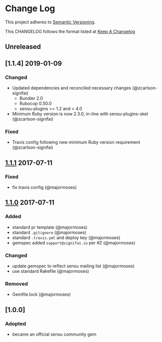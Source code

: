# Change Log
This project adheres to [Semantic Versioning](http://semver.org/).

This CHANGELOG follows the format listed at [Keep A Changelog](http://keepachangelog.com/)

## Unreleased

## [1.1.4] 2019-01-09
### Changed
- Updated dependencies and reconciled necessary changes (@zcarlson-signifai)
    - Bundler 2.0
    - Rubocop 0.50.0
    - sensu-plugins >= 1.2 and < 4.0
- Minimum Ruby version is now 2.3.0, in-line with sensu-plugins-skel (@zcarlson-signifai)

### Fixed
- Travis config following new minimum Ruby version requirement (@zcarlson-signifai)

## [1.1.1] 2017-07-11
### Fixed
- fix travis config (@majormoses)

## [1.1.0] 2017-07-11
### Added
- standard pr template (@majormoses)
- standard `.gitignore` (@majormoses)
- standard `.travis.yml` and deploy key (@majormoses)
- gemspec added `support@signifai.io` per #2 (@majormoses)

### Changed
- update gemspec to reflect sensu mailing list (@majormoses)
- use standard Rakefile (@majormoses)

### Removed
- Gemfile.lock (@majormoses)

## [1.0.0]
### Adopted
- became an official sensu community gem


[Unreleased]: https://github.com/sensu-plugins/sensu-plugins-signifai/compare/1.1.1...HEAD
[1.1.1]: https://github.com/sensu-plugins/sensu-plugins-signifai/compare/1.0.0...1.1.0
[1.1.0]: https://github.com/sensu-plugins/sensu-plugins-signifai/compare/1.0.0...1.1.0
